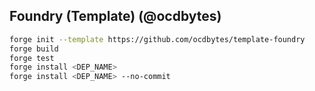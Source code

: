 ## Foundry (Template) (@ocdbytes)

```sh
forge init --template https://github.com/ocdbytes/template-foundry
forge build
forge test
forge install <DEP_NAME>
forge install <DEP_NAME> --no-commit
```
